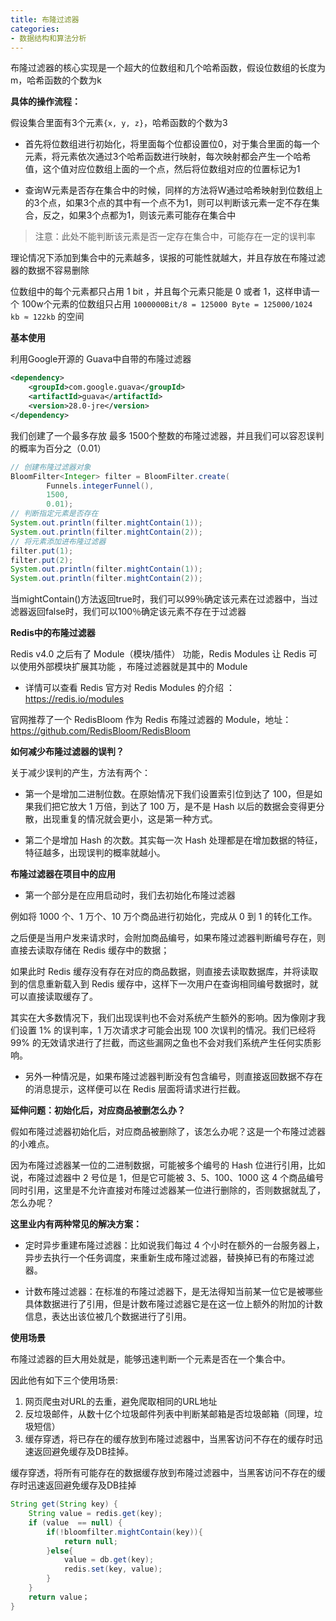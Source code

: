 ```yaml
---
title: 布隆过滤器
categories: 
- 数据结构和算法分析
---
```


布隆过滤器的核心实现是一个超大的位数组和几个哈希函数，假设位数组的长度为m，哈希函数的个数为k

**具体的操作流程：**

假设集合里面有3个元素`{x, y, z}`，哈希函数的个数为3

* 首先将位数组进行初始化，将里面每个位都设置位0，对于集合里面的每一个元素，将元素依次通过3个哈希函数进行映射，每次映射都会产生一个哈希值，这个值对应位数组上面的一个点，然后将位数组对应的位置标记为1

* 查询W元素是否存在集合中的时候，同样的方法将W通过哈希映射到位数组上的3个点，如果3个点的其中有一个点不为1，则可以判断该元素一定不存在集合，反之，如果3个点都为1，则该元素可能存在集合中

> 注意：此处不能判断该元素是否一定存在集合中，可能存在一定的误判率

理论情况下添加到集合中的元素越多，误报的可能性就越大，并且存放在布隆过滤器的数据不容易删除

位数组中的每个元素都只占用 1 bit ，并且每个元素只能是 0 或者 1，这样申请一个 100w个元素的位数组只占用 `1000000Bit/8 = 125000 Byte = 125000/1024 kb ≈ 122kb` 的空间

**基本使用**

利用Google开源的 Guava中自带的布隆过滤器

```xml
<dependency>
    <groupId>com.google.guava</groupId>
    <artifactId>guava</artifactId>
    <version>28.0-jre</version>
</dependency>
```

我们创建了一个最多存放 最多 1500个整数的布隆过滤器，并且我们可以容忍误判的概率为百分之（0.01）

```java
// 创建布隆过滤器对象
BloomFilter<Integer> filter = BloomFilter.create(
        Funnels.integerFunnel(),
        1500,
        0.01);
// 判断指定元素是否存在
System.out.println(filter.mightContain(1));
System.out.println(filter.mightContain(2));
// 将元素添加进布隆过滤器
filter.put(1);
filter.put(2);
System.out.println(filter.mightContain(1));
System.out.println(filter.mightContain(2));
```

当mightContain()方法返回true时，我们可以99％确定该元素在过滤器中，当过滤器返回false时，我们可以100％确定该元素不存在于过滤器

**Redis中的布隆过滤器**

Redis v4.0 之后有了 Module（模块/插件） 功能，Redis Modules 让 Redis 可以使用外部模块扩展其功能 ，布隆过滤器就是其中的 Module

* 详情可以查看 Redis 官方对 Redis Modules 的介绍 ：https://redis.io/modules

官网推荐了一个 RedisBloom 作为 Redis 布隆过滤器的 Module，地址：https://github.com/RedisBloom/RedisBloom

**如何减少布隆过滤器的误判？**

关于减少误判的产生，方法有两个：

* 第一个是增加二进制位数。在原始情况下我们设置索引位到达了 100，但是如果我们把它放大 1 万倍，到达了 100 万，是不是 Hash 以后的数据会变得更分散，出现重复的情况就会更小，这是第一种方式。

* 第二个是增加 Hash 的次数。其实每一次 Hash 处理都是在增加数据的特征，特征越多，出现误判的概率就越小。

**布隆过滤器在项目中的应用**

* 第一个部分是在应用启动时，我们去初始化布隆过滤器

例如将 1000 个、1 万个、10 万个商品进行初始化，完成从 0 到 1 的转化工作。

之后便是当用户发来请求时，会附加商品编号，如果布隆过滤器判断编号存在，则直接去读取存储在 Redis 缓存中的数据；

如果此时 Redis 缓存没有存在对应的商品数据，则直接去读取数据库，并将读取到的信息重新载入到 Redis 缓存中，这样下一次用户在查询相同编号数据时，就可以直接读取缓存了。

其实在大多数情况下，我们出现误判也不会对系统产生额外的影响。因为像刚才我们设置 1% 的误判率，1 万次请求才可能会出现 100 次误判的情况。我们已经将 99% 的无效请求进行了拦截，而这些漏网之鱼也不会对我们系统产生任何实质影响。

* 另外一种情况是，如果布隆过滤器判断没有包含编号，则直接返回数据不存在的消息提示，这样便可以在 Redis 层面将请求进行拦截。

**延伸问题：初始化后，对应商品被删怎么办？**

假如布隆过滤器初始化后，对应商品被删除了，该怎么办呢？这是一个布隆过滤器的小难点。

因为布隆过滤器某一位的二进制数据，可能被多个编号的 Hash 位进行引用，比如说，布隆过滤器中 2 号位是 1，但是它可能被 3、5、100、1000 这 4 个商品编号同时引用，这里是不允许直接对布隆过滤器某一位进行删除的，否则数据就乱了，怎么办呢？

**这里业内有两种常见的解决方案：**

* 定时异步重建布隆过滤器：比如说我们每过 4 个小时在额外的一台服务器上，异步去执行一个任务调度，来重新生成布隆过滤器，替换掉已有的布隆过滤器。

* 计数布隆过滤器：在标准的布隆过滤器下，是无法得知当前某一位它是被哪些具体数据进行了引用，但是计数布隆过滤器它是在这一位上额外的附加的计数信息，表达出该位被几个数据进行了引用。

**使用场景**

布隆过滤器的巨大用处就是，能够迅速判断一个元素是否在一个集合中。

因此他有如下三个使用场景:

1. 网页爬虫对URL的去重，避免爬取相同的URL地址
2. 反垃圾邮件，从数十亿个垃圾邮件列表中判断某邮箱是否垃圾邮箱（同理，垃圾短信）
3. 缓存穿透，将已存在的缓存放到布隆过滤器中，当黑客访问不存在的缓存时迅速返回避免缓存及DB挂掉。

缓存穿透，将所有可能存在的数据缓存放到布隆过滤器中，当黑客访问不存在的缓存时迅速返回避免缓存及DB挂掉

```java
String get(String key) {
    String value = redis.get(key);     
    if (value  == null) {
        if(!bloomfilter.mightContain(key)){
            return null; 
        }else{
            value = db.get(key); 
            redis.set(key, value); 
        }    
    }
    return value；
}
```